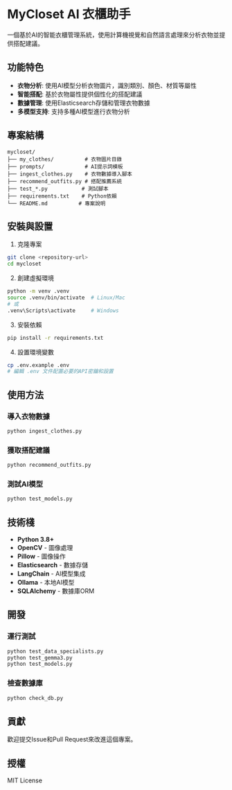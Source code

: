 # MyCloset AI 衣櫃助手

一個基於AI的智能衣櫃管理系統，使用計算機視覺和自然語言處理來分析衣物並提供搭配建議。

## 功能特色

- **衣物分析**: 使用AI模型分析衣物圖片，識別類別、顏色、材質等屬性
- **智能搭配**: 基於衣物屬性提供個性化的搭配建議
- **數據管理**: 使用Elasticsearch存儲和管理衣物數據
- **多模型支持**: 支持多種AI模型進行衣物分析

## 專案結構

```
mycloset/
├── my_clothes/          # 衣物圖片目錄
├── prompts/             # AI提示詞模板
├── ingest_clothes.py    # 衣物數據導入腳本
├── recommend_outfits.py # 搭配推薦系統
├── test_*.py           # 測試腳本
├── requirements.txt    # Python依賴
└── README.md          # 專案說明
```

## 安裝與設置

1. 克隆專案
```bash
git clone <repository-url>
cd mycloset
```

2. 創建虛擬環境
```bash
python -m venv .venv
source .venv/bin/activate  # Linux/Mac
# 或
.venv\Scripts\activate     # Windows
```

3. 安裝依賴
```bash
pip install -r requirements.txt
```

4. 設置環境變數
```bash
cp .env.example .env
# 編輯 .env 文件配置必要的API密鑰和設置
```

## 使用方法

### 導入衣物數據
```bash
python ingest_clothes.py
```

### 獲取搭配建議
```bash
python recommend_outfits.py
```

### 測試AI模型
```bash
python test_models.py
```

## 技術棧

- **Python 3.8+**
- **OpenCV** - 圖像處理
- **Pillow** - 圖像操作
- **Elasticsearch** - 數據存儲
- **LangChain** - AI模型集成
- **Ollama** - 本地AI模型
- **SQLAlchemy** - 數據庫ORM

## 開發

### 運行測試
```bash
python test_data_specialists.py
python test_gemma3.py
python test_models.py
```

### 檢查數據庫
```bash
python check_db.py
```

## 貢獻

歡迎提交Issue和Pull Request來改進這個專案。

## 授權

MIT License 